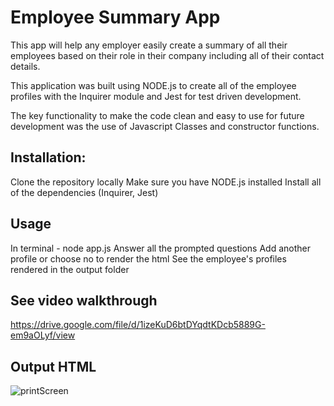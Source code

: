 # Employee Summary App
This app will help any employer easily create a summary of all their employees based on their role in their company including all of their contact details.

This application was built using NODE.js to create all of the employee profiles with the Inquirer module and Jest for test driven development.

The key functionality to make the code clean and easy to use for future development was the use of Javascript Classes and constructor functions.

## Installation:
Clone the repository locally
Make sure you have NODE.js installed
Install all of the dependencies (Inquirer, Jest)

## Usage
In terminal - node app.js
Answer all the prompted questions
Add another profile or choose no to render the html
See the employee's profiles rendered in the output folder

## See video walkthrough

https://drive.google.com/file/d/1izeKuD6btDYqdtKDcb5889G-em9aOLyf/view

## Output HTML

![printScreen](https://user-images.githubusercontent.com/64518932/87855513-6a37e680-c94b-11ea-86f3-c61854f13a1c.JPG)